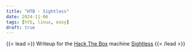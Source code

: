 ```yaml
---
title: "HTB - Sightless"
date: 2024-11-06
tags: [htb, linux, easy]
draft: true
---
```


{{< lead >}}
Writeup for the [Hack The Box](https://app.hackthebox.com) machine [Sightless](https://app.hackthebox.com/machines/Sightless)
{{< /lead >}}
